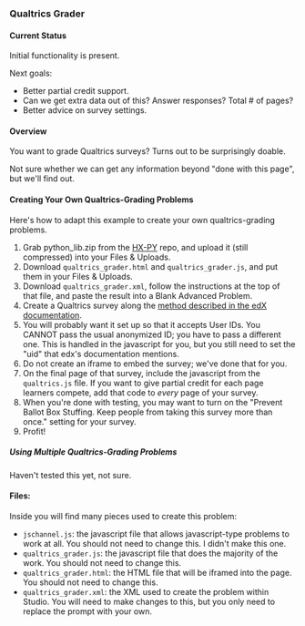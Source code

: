 ### Qualtrics Grader ###

#### Current Status ####

Initial functionality is present.

Next goals:
* Better partial credit support.
* Can we get extra data out of this? Answer responses? Total # of pages?
* Better advice on survey settings.

#### Overview ####
You want to grade Qualtrics surveys? Turns out to be surprisingly doable.

Not sure whether we can get any information beyond "done with this page", but we'll find out.

#### Creating Your Own Qualtrics-Grading Problems ####

Here's how to adapt this example to create your own qualtrics-grading problems.

1. Grab python_lib.zip from the [HX-PY](https://github.com/Colin-Fredericks/hx-py) repo, and upload it (still compressed) into your Files & Uploads.
2. Download `qualtrics_grader.html` and `qualtrics_grader.js`, and put them in your Files & Uploads.
3. Download `qualtrics_grader.xml`, follow the instructions at the top of that file, and paste the result into a Blank Advanced Problem.
4. Create a Qualtrics survey along the [method described in the edX documentation](https://edx.readthedocs.io/projects/edx-partner-course-staff/en/latest/exercises_tools/qualtrics.html).
 1. You will probably want it set up so that it accepts User IDs. You CANNOT pass the usual anonymized ID; you have to pass a different one. This is handled in the javascript for you, but you still need to set the "uid" that edx's documentation mentions.
 2. Do not create an iframe to embed the survey; we've done that for you.
5. On the final page of that survey, include the javascript from the `qualtrics.js` file. If you want to give partial credit for each page learners compete, add that code to *every* page of your survey.
6. When you're done with testing, you may want to turn on the "Prevent Ballot Box Stuffing. Keep people from taking this survey more than once." setting for your survey.
7. Profit!

##### Using Multiple Qualtrics-Grading Problems #####

Haven't tested this yet, not sure.

#### Files: ####

Inside you will find many pieces used to create this problem:

- `jschannel.js`: the javascript file that allows javascript-type problems to work at all. You should not need to change this. I didn't make this one.
- `qualtrics_grader.js`: the javascript file that does the majority of the work. You should not need to change this.
- `qualtrics_grader.html`: the HTML file that will be iframed into the page. You should not need to change this.
- `qualtrics_grader.xml`: the XML used to create the problem within Studio. You will need to make changes to this, but you only need to replace the prompt with your own.
